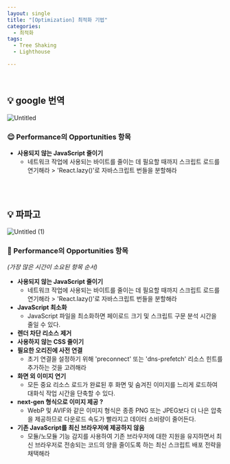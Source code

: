 ```yaml
---
layout: single
title: "[Optimization] 최적화 기법"
categories:
  - 최적화 
tags:
  - Tree Shaking   
  - Lighthouse  

---
```





<br/>


## 💡 google 번역 

![Untitled](https://user-images.githubusercontent.com/104333249/182866587-46c5ebd8-9ff6-438f-ad89-5b613cba4d60.png)

### 😌 Performance의 Opportunities 항목

- **사용되지 않는 JavaScript 줄이기**
  - 네트워크 작업에 사용되는 바이트를 줄이는 데 필요할 때까지 스크립트 로드를 연기해라 > 'React.lazy()'로 자바스크립트 번들을 분할해라



<br/>

<br/>



## 💡 파파고 

![Untitled (1)](https://user-images.githubusercontent.com/104333249/182866725-0d21b3fc-b8cd-43b4-8d01-486bda5acd73.png)

### 🤔 Performance의 Opportunities 항목

*(가장 많은 시간이 소요된 항목 순서)*

- **사용되지 않는 JavaScript 줄이기**
  - 네트워크 작업에 사용되는 바이트를 줄이는 데 필요할 때까지 스크립트 로드를 연기해라 > 'React.lazy()'로 자바스크립트 번들을 분할해라
- **JavaScript 최소화**
  - JavaScript 파일을 최소화하면 페이로드 크기 및 스크립트 구문 분석 시간을 줄일 수 있다.
- **렌더 차단 리소스 제거**
- **사용하지 않는 CSS 줄이기**
- **필요한 오리진에 사전 연결**
  - 초기 연결을 설정하기 위해 'preconnect' 또는 'dns-prefetch' 리소스 힌트를 추가하는 것을 고려해라
- **화면 외 이미지 연기**
  - 모든 중요 리소스 로드가 완료된 후 화면 및 숨겨진 이미지를 느리게 로드하여 대화식 작업 시간을 단축할 수 있다.
- **next-gen 형식으로 이미지 제공 ?**
  - WebP 및 AVIF와 같은 이미지 형식은 종종 PNG 또는 JPEG보다 더 나은 압축을 제공하므로 다운로드 속도가 빨라지고 데이터 소비량이 줄어든다.
- **기존 JavaScript를 최신 브라우저에 제공하지 않음**
  - 모듈/노모듈 기능 감지를 사용하여 기존 브라우저에 대한 지원을 유지하면서 최신 브라우저로 전송되는 코드의 양을 줄이도록 하는 최신 스크립트 배포 전략을 채택해라







<br/>

<br/>
